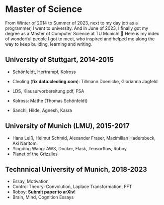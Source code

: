 Master of Science
=================

From Winter of 2014 to Summer of 2023, next to my day job as a programmer, I went to university. And in June of 2023, I finally got my degree as a Master of Computer Science at TU Munich! 🍻 Here is my index of wonderful people I got to meet, who inspired and helped me along the way to keep building, learning and writing.

University of Stuttgart, 2014-2015
------------------------------------------

* Schönfeldt, Hertrampf, Kolross

* Cleoling (**fix data.cleoling.com**): Tillmann Doenicke, Glorianna Jagfeld
* LDS, Klausurvorbereitung.pdf, FSA
* Kolross: Mathe (Thomas Schönfeldt)

* Sanchi, Hilde, Agnesh, Kasra

University of Munich (LMU), 2015-2017
------------------------------------------

* Hans Leiß, Helmut Schmid, Alexander Fraser, Maximilian Hadersbeck, Aki Naritomi
* Yingding Wang: AWS, Docker, Flask, Tensorflow, Roboy
* Planet of the Grizzlies

Technnical University of Munich, 2018-2023
------------------------------------------

* Essay, Motivation
* Control Theory: Convolution, Laplace Transformation, FFT
* Roboy: **Submit paper to arXiv!**
* Brain, Mind, Cognition Essays